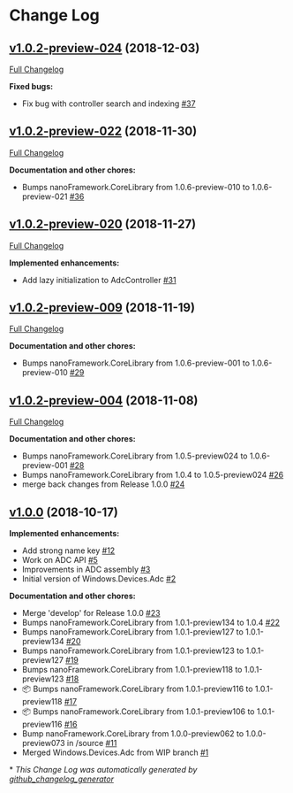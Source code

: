 # Change Log

## [v1.0.2-preview-024](https://github.com/nanoframework/lib-Windows.Devices.Adc/tree/v1.0.2-preview-024) (2018-12-03)
[Full Changelog](https://github.com/nanoframework/lib-Windows.Devices.Adc/compare/v1.0.2-preview-022...v1.0.2-preview-024)

**Fixed bugs:**

- Fix bug with controller search and indexing [\#37](https://github.com/nanoframework/lib-Windows.Devices.Adc/pull/37)

## [v1.0.2-preview-022](https://github.com/nanoframework/lib-Windows.Devices.Adc/tree/v1.0.2-preview-022) (2018-11-30)
[Full Changelog](https://github.com/nanoframework/lib-Windows.Devices.Adc/compare/v1.0.2-preview-020...v1.0.2-preview-022)

**Documentation and other chores:**

- Bumps nanoFramework.CoreLibrary from 1.0.6-preview-010 to 1.0.6-preview-021 [\#36](https://github.com/nanoframework/lib-Windows.Devices.Adc/pull/36)

## [v1.0.2-preview-020](https://github.com/nanoframework/lib-Windows.Devices.Adc/tree/v1.0.2-preview-020) (2018-11-27)
[Full Changelog](https://github.com/nanoframework/lib-Windows.Devices.Adc/compare/v1.0.2-preview-009...v1.0.2-preview-020)

**Implemented enhancements:**

- Add lazy initialization to AdcController [\#31](https://github.com/nanoframework/lib-Windows.Devices.Adc/pull/31)

## [v1.0.2-preview-009](https://github.com/nanoframework/lib-Windows.Devices.Adc/tree/v1.0.2-preview-009) (2018-11-19)
[Full Changelog](https://github.com/nanoframework/lib-Windows.Devices.Adc/compare/v1.0.2-preview-004...v1.0.2-preview-009)

**Documentation and other chores:**

- Bumps nanoFramework.CoreLibrary from 1.0.6-preview-001 to 1.0.6-preview-010 [\#29](https://github.com/nanoframework/lib-Windows.Devices.Adc/pull/29)

## [v1.0.2-preview-004](https://github.com/nanoframework/lib-Windows.Devices.Adc/tree/v1.0.2-preview-004) (2018-11-08)
[Full Changelog](https://github.com/nanoframework/lib-Windows.Devices.Adc/compare/v1.0.0...v1.0.2-preview-004)

**Documentation and other chores:**

- Bumps nanoFramework.CoreLibrary from 1.0.5-preview024 to 1.0.6-preview-001 [\#28](https://github.com/nanoframework/lib-Windows.Devices.Adc/pull/28)
- Bumps nanoFramework.CoreLibrary from 1.0.4 to 1.0.5-preview024 [\#26](https://github.com/nanoframework/lib-Windows.Devices.Adc/pull/26)
- merge back changes from Release 1.0.0 [\#24](https://github.com/nanoframework/lib-Windows.Devices.Adc/pull/24)

## [v1.0.0](https://github.com/nanoframework/lib-Windows.Devices.Adc/tree/v1.0.0) (2018-10-17)
**Implemented enhancements:**

- Add strong name key [\#12](https://github.com/nanoframework/lib-Windows.Devices.Adc/pull/12)
- Work on ADC API [\#5](https://github.com/nanoframework/lib-Windows.Devices.Adc/pull/5)
- Improvements in ADC assembly [\#3](https://github.com/nanoframework/lib-Windows.Devices.Adc/pull/3)
- Initial version of Windows.Devices.Adc [\#2](https://github.com/nanoframework/lib-Windows.Devices.Adc/pull/2)

**Documentation and other chores:**

- Merge 'develop' for Release 1.0.0 [\#23](https://github.com/nanoframework/lib-Windows.Devices.Adc/pull/23)
- Bumps nanoFramework.CoreLibrary from 1.0.1-preview134 to 1.0.4 [\#22](https://github.com/nanoframework/lib-Windows.Devices.Adc/pull/22)
- Bumps nanoFramework.CoreLibrary from 1.0.1-preview127 to 1.0.1-preview134 [\#20](https://github.com/nanoframework/lib-Windows.Devices.Adc/pull/20)
- Bumps nanoFramework.CoreLibrary from 1.0.1-preview123 to 1.0.1-preview127 [\#19](https://github.com/nanoframework/lib-Windows.Devices.Adc/pull/19)
- Bumps nanoFramework.CoreLibrary from 1.0.1-preview118 to 1.0.1-preview123 [\#18](https://github.com/nanoframework/lib-Windows.Devices.Adc/pull/18)
- 📦 Bumps nanoFramework.CoreLibrary from 1.0.1-preview116 to 1.0.1-preview118 [\#17](https://github.com/nanoframework/lib-Windows.Devices.Adc/pull/17)
- 📦 Bumps nanoFramework.CoreLibrary from 1.0.1-preview106 to 1.0.1-preview116 [\#16](https://github.com/nanoframework/lib-Windows.Devices.Adc/pull/16)
- Bump nanoFramework.CoreLibrary from 1.0.0-preview062 to 1.0.0-preview073 in /source [\#11](https://github.com/nanoframework/lib-Windows.Devices.Adc/pull/11)
- Merged Windows.Devices.Adc from WIP branch [\#1](https://github.com/nanoframework/lib-Windows.Devices.Adc/pull/1)



\* *This Change Log was automatically generated by [github_changelog_generator](https://github.com/skywinder/Github-Changelog-Generator)*